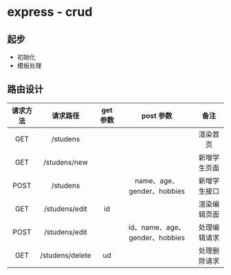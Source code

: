 # express - crud

## 起步

- 初始化
- 模板处理

## 路由设计


| 请求方法 | 请求路径 | get 参数 | post 参数 | 备注 |
| :----: | :----:  | :----: | :----: | :----: |
| GET     | /studens       |       |      |  渲染首页   |
| GET     | /studens/new      |       |      |  新增学生页面   |
| POST     | /studens      |       |name、age、gender、hobbies    |  新增学生接口   |
| GET     | /studens/edit      |    id   |    |  渲染编辑页面   |
| POST     | /studens/edit      |     |  id、name、age、gender、hobbies  |  处理编辑请求   |
| GET     | /studens/delete      |  ud   |    |  处理删除请求   |

